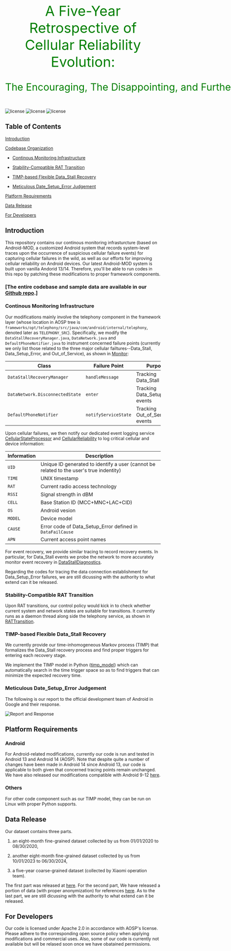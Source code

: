 <head>
    <script src="https://cdn.mathjax.org/mathjax/latest/MathJax.js?config=TeX-AMS-MML_HTMLorMML" type="text/javascript"></script>
    <script type="text/x-mathjax-config">
        MathJax.Hub.Config({
            tex2jax: {
            skipTags: ['script', 'noscript', 'style', 'textarea', 'pre'],
            inlineMath: [['$','$']]
            }
        });
    </script>
</head>
<br />
<center style="font-size:45px;color:green;line-height:-10px"> A Five-Year Retrospective of Cellular Reliability Evolution:</center>
<center style="font-size:32px;color:green;line-height:110px;white-space:nowrap;"> The Encouraging, The Disappointing, and Further Enhancements</center>

![license](https://img.shields.io/badge/Platform-Android-green "Android")
![license](https://img.shields.io/badge/Version-Beta-yellow "Version")
![license](https://img.shields.io/badge/Licence-Apache%202.0-blue.svg "Apache")

## Table of Contents
[Introduction](#introduction)

[Codebase Organization](#codebase-organization)
 - [Continous Monitoring Infrastructure](#continous-monitoring-infrastructure)

 - [Stability-Compatible RAT Transition](#stability-compatible-rat-transition)

 - [TIMP-based Flexible Data_Stall Recovery](#timp-based-flexible-data_stall-recovery)

 - [Meticulous Date_Setup_Error Judgement](#timp-based-flexible-data_stall-recovery)

[Platform Requirements](#platform-requirements)

[Data Release](#data-release)

[For Developers](#for-developers)

## Introduction
This repository contains our continous monitoring infrasturcture (based on Android-MOD, a customized Android system that records system-level traces upon the occurrence of suspicious cellular failure events) for capturing cellular failures in the wild, as well as our efforts for improving cellular reliability on Android devices. Our latest Android-MOD system is built upon vanilla Andorid 13/14. Therefore, you'll be able to run codes in this repo by patching these modifications to proper framework components.

### [The entire codebase and sample data are available in our [Github repo](https://github.com/CellReliabilityEvo/CellReliabilityEvo.github.io).]

### Continous Monitoring Infrastructure
Our modifications mainly involve the telephony component in the framework layer (whose location in AOSP tree is `frameworks/opt/telephony/src/java/com/android/internal/telephony`, denoted later as `TELEPHONY_SRC`).
Specifically, we modify the `DataStallRecoveryManager.java`, `DataNetwork.java` and `DefaultPhoneNotifier.java` to instrument concerned failure points (currently we only list those related to the three major cellular failtures--Data_Stall, Data_Setup_Error, and Out_of_Service), as shown in [Monitor](https://github.com/CellReliabilityEvo/CellReliabilityEvo.github.io/tree/main/monitor):

| Class | Failure Point | Purpose| Location in AOSP |
| ---- | ---- | ---- | ---- |
|   `DataStallRecoveryManager`   |   `handleMessage`   |   Tracking  Data_Stall events  | `TELEPHONY_SRC/data/DataStallRecoveryManager.java` |
|   `DataNetwork.DisconnectedState`   |   `enter`   |   Tracking  Data_Setup_Error events  | `TELEPHONY_SRC/data/DataNetwork.java` |
|   `DefaultPhoneNotifier`   |   `notifyServiceState`   |   Tracking  Out_of_Service events  | `TELEPHONY_SRC/DefaultPhoneNotifier.java` |

Upon cellular failures, we then notify our dedicated event logging service [CellularStateProcessor](https://github.com/CellReliabilityEvo/CellReliabilityEvo.github.io/tree/blob/monitor/CellularStateProcessor.java) and [CellularReliability](https://github.com/CellReliabilityEvo/CellReliabilityEvo.github.io/blob/main/monitor/CellularReliability.java) to log critical cellular and device information:

| Information | Description |
| ---- | ---- |
| `UID` | Unique ID generated to identify a user (cannot be related to the user's true indentity) |
| `TIME` | UNIX timestamp |
| `RAT` | Current radio access technology |
| `RSSI` | Signal strength in dBM |
| `CELL`| Base Station ID (MCC+MNC+LAC+CID) |
| `OS` | Android vesion |
| `MODEL` | Device model |
| `CAUSE` | Error code of Data_Setup_Error defined in `DataFailCause` |
| `APN`   | Current access point names |

For event recovery, we provide similar tracing to record recovery events. In particular, for Data_Stall events we probe the network to more accurately monitor event recovery in [DataStallDiagnostics](https://github.com/CellReliabilityEvo/CellReliabilityEvo.github.io/blob/main/monitor/DataStallDiagnostics.java).

Regarding the codes for tracing the data connection establishment for Data_Setup_Error failures, we are still dicussing with the authority to what extend can it be released.

### Stability-Compatible RAT Transition
Upon RAT transitions, our control policy would kick in to check whether current system and network states are suitable for transitions. It currently runs as a daemon thread along side the telephony service, as shown in [RATTransition](https://github.com/CellReliabilityEvo/CellReliabilityEvo.github.io/blob/main/rat_trans/RATTransition.java).

### TIMP-based Flexible Data_Stall Recovery
We currently provide our time-inhomogeneous Markov process (TIMP) that formalizes the Data_Stall recovery process and find proper triggers for entering each recovery stage. 

We implement the TIMP model in Python ([timp_model](https://github.com/CellReliabilityEvo/CellReliabilityEvo.github.io/blob/main/timp/timp_model.py)) which can automatically search in the time trigger space so as to find triggers that can minimize the expected recovery time.

### Meticulous Date_Setup_Error Judgement
The following is our report to the official development team of Android in Google and their response.

![Report and Response](https://github.com/CellReliabilityEvo/CellReliabilityEvo.github.io/tree/main/dse_judgement/report.png)

## Platform Requirements
### Android
For Android-related modifications, currently our code is run and tested in Android 13 and Android 14 (AOSP).
Note that despite quite a number of changes have been made in Android 14 since Android 13, our code is applicable to both given that concerned tracing points remain unchanged.
We have also released our modifications compatible with Android 9-12 [here](https://github.com/CellularReliability/CellularReliability.github.io/tree/main/monitor).

### Others
For other code component such as our TIMP model, they can be run on Linux with proper Python supports.

## Data Release
Our dataset contains three parts.

1) an eight-month fine-grained dataset collected by us from 01/01/2020 to 08/30/2020,

2) another eight-month fine-grained dataset collected by us from 10/01/2023 to 06/30/2024,

3) a five-year coarse-grained dataset (collected by Xiaomi operation team). 

The first part was released at [here](https://github.com/CellularReliability/CellularReliability.github.io/tree/main/sample_dataset).
For the second part, We have released a portion of data (with proper anonymization) for references [here](https://github.com/CellReliabilityEvo/CellReliabilityEvo.github.io/tree/main/sample_dataset).
As to the last part, we are still dicussing with the authority to what extend can it be released.

## For Developers
Our code is licensed under Apache 2.0 in accordance with AOSP's license. Please adhere to the corresponding open source policy when applying modifications and commercial uses.
Also, some of our code is currently not available but will be relased soon once we have obatained permissions.




